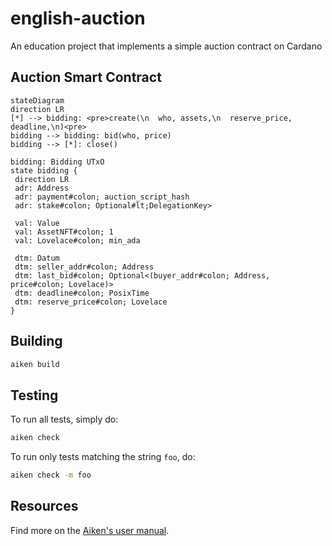 # english-auction

An education project that implements a simple auction contract on Cardano

## Auction Smart Contract

```mermaid
stateDiagram
direction LR
[*] --> bidding: <pre>create(\n  who, assets,\n  reserve_price, deadline,\n)<pre>
bidding --> bidding: bid(who, price)
bidding --> [*]: close()

bidding: Bidding UTxO
state bidding {
 direction LR
 adr: Address
 adr: payment#colon; auction_script_hash
 adr: stake#colon; Optional#lt;DelegationKey>
 
 val: Value
 val: AssetNFT#colon; 1
 val: Lovelace#colon; min_ada
 
 dtm: Datum
 dtm: seller_addr#colon; Address
 dtm: last_bid#colon; Optional<(buyer_addr#colon; Address, price#colon; Lovelace)>
 dtm: deadline#colon; PosixTime
 dtm: reserve_price#colon; Lovelace
}
```

## Building

```sh
aiken build
```

## Testing

To run all tests, simply do:

```sh
aiken check
```

To run only tests matching the string `foo`, do:

```sh
aiken check -m foo
```

## Resources

Find more on the [Aiken's user manual](https://aiken-lang.org).

